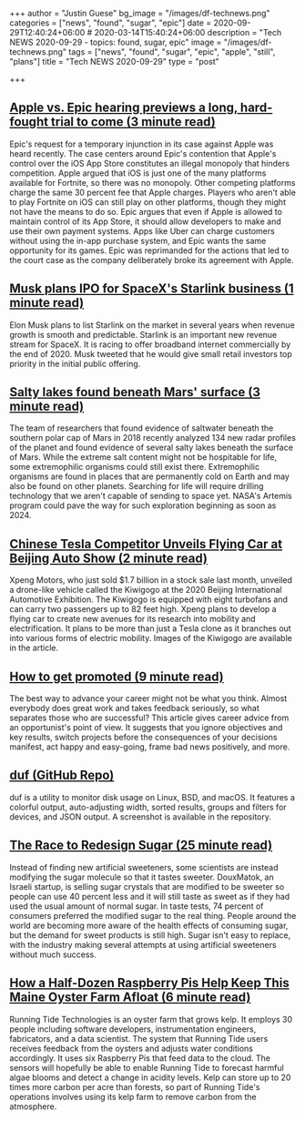 +++
author = "Justin Guese"
bg_image = "/images/df-technews.png"
categories = ["news", "found", "sugar", "epic"]
date = 2020-09-29T12:40:24+06:00 # 2020-03-14T15:40:24+06:00
description = "Tech NEWS 2020-09-29 - topics: found, sugar, epic"
image = "/images/df-technews.png"
tags = ["news", "found", "sugar", "epic", "apple", "still", "plans"]
title = "Tech NEWS 2020-09-29"
type = "post"

+++

## [Apple vs. Epic hearing previews a long, hard-fought trial to come (3 minute read)](https://arstechnica.com/gaming/2020/09/apple-vs-epic-hearing-previews-a-long-hard-fought-trial-to-come//1/01000174d955eb1f-1a7a2a2e-fa15-4280-97a0-1b5ded5319a5-000000/hiCFg7owiNpLkOez9C1zqk-hH8lvceVv-6k5_MYaELo=160)

Epic's request for a temporary injunction in its case against Apple was heard recently. The case centers around Epic's contention that Apple's control over the iOS App Store constitutes an illegal monopoly that hinders competition. Apple argued that iOS is just one of the many platforms available for Fortnite, so there was no monopoly. Other competing platforms charge the same 30 percent fee that Apple charges. Players who aren't able to play Fortnite on iOS can still play on other platforms, though they might not have the means to do so. Epic argues that even if Apple is allowed to maintain control of its App Store, it should allow developers to make and use their own payment systems. Apps like Uber can charge customers without using the in-app purchase system, and Epic wants the same opportunity for its games. Epic was reprimanded for the actions that led to the court case as the company deliberately broke its agreement with Apple.

## [Musk plans IPO for SpaceX's Starlink business (1 minute read)](https://www.reuters.com/article/us-spacex-starlink-ipo/musk-plans-ipo-for-spacexs-starlink-business-idUSKBN26J36S/1/01000174d955eb1f-1a7a2a2e-fa15-4280-97a0-1b5ded5319a5-000000/UGS3kveXGRsSNfV--RXcJZz8bN5TPDlrDIVw81skFAo=160)

Elon Musk plans to list Starlink on the market in several years when revenue growth is smooth and predictable. Starlink is an important new revenue stream for SpaceX. It is racing to offer broadband internet commercially by the end of 2020. Musk tweeted that he would give small retail investors top priority in the initial public offering.

## [Salty lakes found beneath Mars' surface (3 minute read)](https://astronomy.com/news/2020/09/salty-lakes-found-beneath-mars-surface/1/01000174d955eb1f-1a7a2a2e-fa15-4280-97a0-1b5ded5319a5-000000/LwjtTuToeo5YH3Zo2g2oYUlXvgdNF946E7CeF-pKO28=160)

The team of researchers that found evidence of saltwater beneath the southern polar cap of Mars in 2018 recently analyzed 134 new radar profiles of the planet and found evidence of several salty lakes beneath the surface of Mars. While the extreme salt content might not be hospitable for life, some extremophilic organisms could still exist there. Extremophilic organisms are found in places that are permanently cold on Earth and may also be found on other planets. Searching for life will require drilling technology that we aren't capable of sending to space yet. NASA's Artemis program could pave the way for such exploration beginning as soon as 2024.

## [Chinese Tesla Competitor Unveils Flying Car at Beijing Auto Show (2 minute read)](https://interestingengineering.com/chinese-tesla-competitor-unveils-flying-car-at-beijing-auto-show/1/01000174d955eb1f-1a7a2a2e-fa15-4280-97a0-1b5ded5319a5-000000/oY7dU8l8_tKS2lKT87VzWbUTMsLLXGNWJio9ya4nfnI=160)

Xpeng Motors, who just sold $1.7 billion in a stock sale last month, unveiled a drone-like vehicle called the Kiwigogo at the 2020 Beijing International Automotive Exhibition. The Kiwigogo is equipped with eight turbofans and can carry two passengers up to 82 feet high. Xpeng plans to develop a flying car to create new avenues for its research into mobility and electrification. It plans to be more than just a Tesla clone as it branches out into various forms of electric mobility. Images of the Kiwigogo are available in the article.

## [How to get promoted (9 minute read)](https://defmacro.substack.com/p/how-to-get-promoted/1/01000174d955eb1f-1a7a2a2e-fa15-4280-97a0-1b5ded5319a5-000000/0ryt4NpXvQZOWU_McBI_DgEzVSgmtsjCyO2LE3Oaswg=160)

The best way to advance your career might not be what you think. Almost everybody does great work and takes feedback seriously, so what separates those who are successful? This article gives career advice from an opportunist's point of view. It suggests that you ignore objectives and key results, switch projects before the consequences of your decisions manifest, act happy and easy-going, frame bad news positively, and more.

## [duf (GitHub Repo)](https://github.com/muesli/duf/1/01000174d955eb1f-1a7a2a2e-fa15-4280-97a0-1b5ded5319a5-000000/npupxdS6s91xWUXSt168XVIn1Zl63gd55smb5fvXcZs=160)

duf is a utility to monitor disk usage on Linux, BSD, and macOS. It features a colorful output, auto-adjusting width, sorted results, groups and filters for devices, and JSON output. A screenshot is available in the repository.

## [The Race to Redesign Sugar (25 minute read)](https://www.newyorker.com/magazine/2020/09/28/the-race-to-redesign-sugar/1/01000174d955eb1f-1a7a2a2e-fa15-4280-97a0-1b5ded5319a5-000000/ZK_chW9vhmpTIRVPiBvtRgfxJXlib7cCGAkFSS1AUHo=160)

Instead of finding new artificial sweeteners, some scientists are instead modifying the sugar molecule so that it tastes sweeter. DouxMatok, an Israeli startup, is selling sugar crystals that are modified to be sweeter so people can use 40 percent less and it will still taste as sweet as if they had used the usual amount of normal sugar. In taste tests, 74 percent of consumers preferred the modified sugar to the real thing. People around the world are becoming more aware of the health effects of consuming sugar, but the demand for sweet products is still high. Sugar isn't easy to replace, with the industry making several attempts at using artificial sweeteners without much success.

## [How a Half-Dozen Raspberry Pis Help Keep This Maine Oyster Farm Afloat (6 minute read)](https://www.pcmag.com/news/how-a-half-dozen-raspberry-pis-help-keep-this-maine-oyster-farm-afloat/1/01000174d955eb1f-1a7a2a2e-fa15-4280-97a0-1b5ded5319a5-000000/HeyTyTBr-WZ0cOp-UszhXaNcwY1zhVPDW_IVHDCEXCE=160)

Running Tide Technologies is an oyster farm that grows kelp. It employs 30 people including software developers, instrumentation engineers, fabricators, and a data scientist. The system that Running Tide users receives feedback from the oysters and adjusts water conditions accordingly. It uses six Raspberry Pis that feed data to the cloud. The sensors will hopefully be able to enable Running Tide to forecast harmful algae blooms and detect a change in acidity levels. Kelp can store up to 20 times more carbon per acre than forests, so part of Running Tide's operations involves using its kelp farm to remove carbon from the atmosphere.


